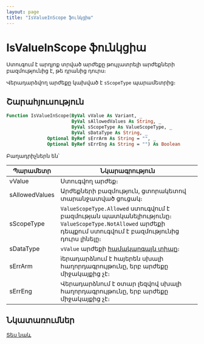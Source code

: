 ```yaml
---
layout: page
title: "IsValueInScope ֆունկցիա"
---
```


# IsValueInScope ֆունկցիա

Ստուգում է արդյոք տրված արժեքը թույլատրելի արժեքների բազմությունից է, թե դրանից դուրս։

Վերադարձվող արժեքը կախված է `sScopeType` պարամետրից։

## Շարահյուսություն

``` vb
Function IsValueInScope(ByVal vValue As Variant, _
                        ByVal sAllowedValues As String, _
                        ByVal sScopeType As ValueScopeType, _
                        ByVal sDataType As String, _
               Optional ByRef sErrArm As String = "", _
               Optional ByRef sErrEng As String = "") As Boolean
```

Բաղադրիչներն են՝


| Պարամետր | Նկարագրություն |
|--|--|
| vValue | Ստուգվող արժեք։ |
| sAllowedValues | Արժեքների բազմություն, ցտորակետով տարանջատված ցուցակ։ |
| sScopeType | `ValueScopeType.Allowed` ստուգվում է բազմության պատկանելիությունը։ <br> `ValueScopeType.NotAllowed` արժեքի դեպքում ստուգվում է բազմությունից դուրս լինելը։ |
| sDataType | `vValue` արժեքի [համակարգայն տիպը](../../types.md)։ |
| sErrArm | ìերադարձնում է հայերեն սխալի հաղորդագրույթունը, երբ արժեքը միջակայքից չէ։ |
| sErrEng | Վերադարձնում է օտար լեզվով սխալի հաղորդագրույթունը, երբ արժեքը միջակայքից չէ։ |

## Նկատառումներ

[Տես նաև](../../functions.html)
